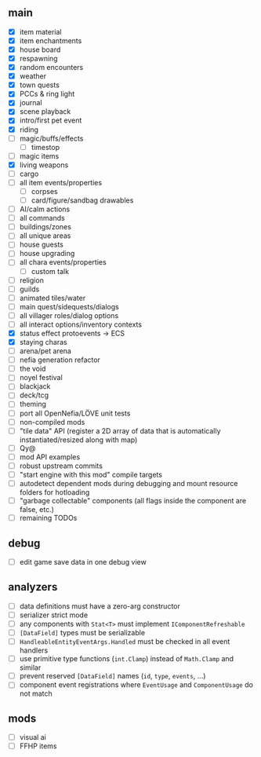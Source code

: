 ## main
- [x] item material
- [x] item enchantments
- [x] house board
- [x] respawning
- [x] random encounters
- [x] weather
- [x] town quests
- [x] PCCs & ring light
- [x] journal
- [x] scene playback
- [x] intro/first pet event
- [x] riding
- [ ] magic/buffs/effects
  + [ ] timestop
- [ ] magic items
- [x] living weapons
- [ ] cargo
- [ ] all item events/properties
  + [ ] corpses
  + [ ] card/figure/sandbag drawables
- [ ] AI/calm actions
- [ ] all commands
- [ ] buildings/zones
- [ ] all unique areas
- [ ] house guests
- [ ] house upgrading
- [ ] all chara events/properties
  + [ ] custom talk
- [ ] religion
- [ ] guilds
- [ ] animated tiles/water
- [ ] main quest/sidequests/dialogs
- [ ] all villager roles/dialog options
- [ ] all interact options/inventory contexts
- [x] status effect protoevents -> ECS
- [x] staying charas
- [ ] arena/pet arena
- [ ] nefia generation refactor
- [ ] the void
- [ ] noyel festival
- [ ] blackjack
- [ ] deck/tcg
- [ ] theming
- [ ] port all OpenNefia/LÖVE unit tests
- [ ] non-compiled mods
- [ ] "tile data" API (register a 2D array of data that is automatically instantiated/resized along with map)
- [ ] Qy@
- [ ] mod API examples
- [ ] robust upstream commits
- [ ] "start engine with this mod" compile targets
- [ ] autodetect dependent mods during debugging and mount resource folders for hotloading
- [ ] "garbage collectable" components (all flags inside the component are false, etc.)
- [ ] remaining TODOs

## debug
- [ ] edit game save data in one debug view

## analyzers
- [ ] data definitions must have a zero-arg constructor
- [ ] serializer strict mode
- [ ] any components with `Stat<T>` must implement `IComponentRefreshable`
- [ ] `[DataField]` types must be serializable
- [ ] `HandleableEntityEventArgs.Handled` must be checked in all event handlers
- [ ] use primitive type functions (`int.Clamp`) instead of `Math.Clamp` and similar
- [ ] prevent reserved `[DataField]` names (`id`, `type`, `events`, ...)
- [ ] component event registrations where `EventUsage` and `ComponentUsage` do not match

## mods
- [ ] visual ai
- [ ] FFHP items
